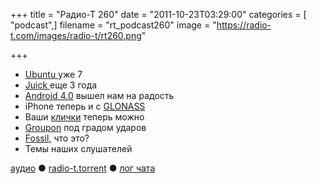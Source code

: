 +++
title = "Радио-Т 260"
date = "2011-10-23T03:29:00"
categories = [ "podcast",]
filename = "rt_podcast260"
image = "https://radio-t.com/images/radio-t/rt260.png"

+++

- [Ubuntu ](http://habrahabr.ru/blogs/ubuntu/130841/)уже 7
- [Juick ](http://juick.com/juick/1590719)еще 3 года
- [Android 4.0](http://techcrunch.com/2011/10/19/in-depth-hands-on-video-galaxy-nexus-and-ice-cream-sandwich-android-4-0/) вышел нам на радость
- iPhone теперь и с [GLONASS](http://thenextweb.com/apple/2011/10/19/apple-sneaks-in-glonass-location-support-on-iphone-4s)
- Ваши [клички](http://habrahabr.ru/blogs/social_networks/130898/) теперь можно
- [Groupon](http://www.businessinsider.com/groupons-fall-to-earth-swifter-than-its-fast-rise-2011-10) под градом ударов
- [Fossil](http://www.fossil-scm.org/index.html/doc/trunk/www/qandc.wiki), что это?
- Темы наших слушателей

[аудио](http://archive.rucast.net/radio-t/media/rt_podcast260.mp3) ● [radio-t.torrent](http://www.radio-t.com/torrents/rt_podcast260.mp3.torrent) ● [лог чата](http://chat.radio-t.com/logs/radio-t-260.html)<audio src="http://archive.rucast.net/radio-t/media/rt_podcast260.mp3" preload="none"></audio>